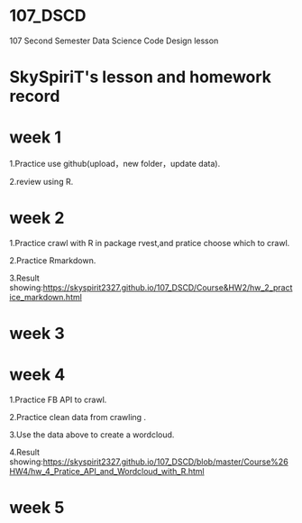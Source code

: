 # 107_DSCD
107 Second Semester Data Science Code Design lesson
# SkySpiriT's lesson and homework record
# week 1
1.Practice use github(upload，new folder，update data).

2.review using R.

# week 2
1.Practice crawl with R in package rvest,and pratice choose which to crawl.

2.Practice Rmarkdown.

3.Result showing:https://skyspirit2327.github.io/107_DSCD/Course&HW2/hw_2_practice_markdown.html

# week 3

# week 4
1.Practice FB API to crawl.

2.Practice clean data from crawling .

3.Use the data above to create a wordcloud.

4.Result showing:https://skyspirit2327.github.io/107_DSCD/blob/master/Course%26HW4/hw_4_Pratice_API_and_Wordcloud_with_R.html


# week 5
